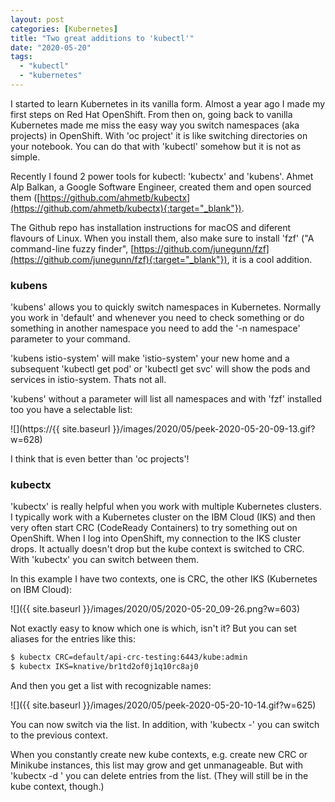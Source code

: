 ```yaml
---
layout: post
categories: [Kubernetes]
title: "Two great additions to 'kubectl'"
date: "2020-05-20"
tags: 
  - "kubectl"
  - "kubernetes"
---
```


I started to learn Kubernetes in its vanilla form. Almost a year ago I made my first steps on Red Hat OpenShift. From then on, going back to vanilla Kubernetes made me miss the easy way you switch namespaces (aka projects) in OpenShift. With 'oc project' it is like switching directories on your notebook. You can do that with 'kubectl' somehow but it is not as simple.

Recently I found 2 power tools for kubectl: 'kubectx' and 'kubens'. Ahmet Alp Balkan, a Google Software Engineer, created them and open sourced them ([https://github.com/ahmetb/kubectx](https://github.com/ahmetb/kubectx){:target="_blank"}).

The Github repo has installation instructions for macOS and diferent flavours of Linux. When you install them, also make sure to install 'fzf' ("A command-line fuzzy finder", [https://github.com/junegunn/fzf](https://github.com/junegunn/fzf){:target="_blank"}), it is a cool addition.

### kubens

'kubens' allows you to quickly switch namespaces in Kubernetes. Normally you work in 'default' and whenever you need to check something or do something in another namespace you need to add the '-n namespace' parameter to your command.

'kubens istio-system' will make 'istio-system' your new home and a subsequent 'kubectl get pod' or 'kubectl get svc' will show the pods and services in istio-system. Thats not all.

'kubens' without a parameter will list all namespaces and with 'fzf' installed too you have a selectable list:

![](https://{{ site.baseurl }}/images/2020/05/peek-2020-05-20-09-13.gif?w=628)

I think that is even better than 'oc projects'!

### kubectx

'kubectx' is really helpful when you work with multiple Kubernetes clusters. I typically work with a Kubernetes cluster on the IBM Cloud (IKS) and then very often start CRC (CodeReady Containers) to try something out on OpenShift. When I log into OpenShift, my connection to the IKS cluster drops. It actually doesn't drop but the kube context is switched to CRC. With 'kubectx' you can switch between them.

In this example I have two contexts, one is CRC, the other IKS (Kubernetes on IBM Cloud):

![]({{ site.baseurl }}/images/2020/05/2020-05-20_09-26.png?w=603)

Not exactly easy to know which one is which, isn't it? But you can set aliases for the entries like this:

```sh
$ kubectx CRC=default/api-crc-testing:6443/kube:admin
$ kubectx IKS=knative/br1td2of0j1q10rc8aj0
```

And then you get a list with recognizable names:

![]({{ site.baseurl }}/images/2020/05/peek-2020-05-20-10-14.gif?w=625)

You can now switch via the list. In addition, with 'kubectx -' you can switch to the previous context.

When you constantly create new kube contexts, e.g. create new CRC or Minikube instances, this list may grow and get unmanageable. But with 'kubectx -d <NAME>' you can delete entries from the list. (They will still be in the kube context, though.)

